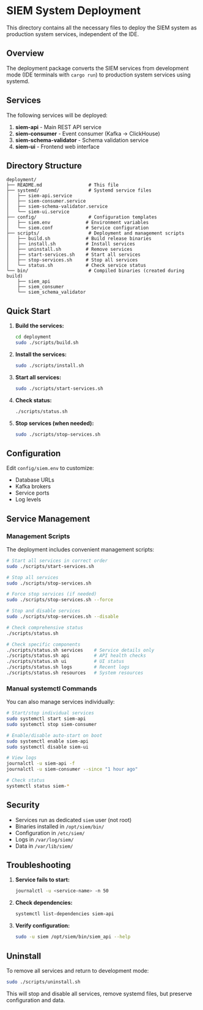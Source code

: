 # SIEM System Deployment

This directory contains all the necessary files to deploy the SIEM system as production system services, independent of the IDE.

## Overview

The deployment package converts the SIEM services from development mode (IDE terminals with `cargo run`) to production system services using systemd.

## Services

The following services will be deployed:

1. **siem-api** - Main REST API service
2. **siem-consumer** - Event consumer (Kafka → ClickHouse)
3. **siem-schema-validator** - Schema validation service
4. **siem-ui** - Frontend web interface

## Directory Structure

```
deployment/
├── README.md                 # This file
├── systemd/                  # Systemd service files
│   ├── siem-api.service
│   ├── siem-consumer.service
│   ├── siem-schema-validator.service
│   └── siem-ui.service
├── config/                   # Configuration templates
│   ├── siem.env             # Environment variables
│   └── siem.conf            # Service configuration
├── scripts/                  # Deployment and management scripts
│   ├── build.sh             # Build release binaries
│   ├── install.sh           # Install services
│   ├── uninstall.sh         # Remove services
│   ├── start-services.sh    # Start all services
│   ├── stop-services.sh     # Stop all services
│   └── status.sh            # Check service status
└── bin/                      # Compiled binaries (created during build)
    ├── siem_api
    ├── siem_consumer
    └── siem_schema_validator
```

## Quick Start

1. **Build the services:**
   ```bash
   cd deployment
   sudo ./scripts/build.sh
   ```

2. **Install the services:**
   ```bash
   sudo ./scripts/install.sh
   ```

3. **Start all services:**
   ```bash
   sudo ./scripts/start-services.sh
   ```

4. **Check status:**
   ```bash
   ./scripts/status.sh
   ```

5. **Stop services (when needed):**
   ```bash
   sudo ./scripts/stop-services.sh
   ```

## Configuration

Edit `config/siem.env` to customize:
- Database URLs
- Kafka brokers
- Service ports
- Log levels

## Service Management

### Management Scripts

The deployment includes convenient management scripts:

```bash
# Start all services in correct order
sudo ./scripts/start-services.sh

# Stop all services
sudo ./scripts/stop-services.sh

# Force stop services (if needed)
sudo ./scripts/stop-services.sh --force

# Stop and disable services
sudo ./scripts/stop-services.sh --disable

# Check comprehensive status
./scripts/status.sh

# Check specific components
./scripts/status.sh services    # Service details only
./scripts/status.sh api         # API health checks
./scripts/status.sh ui          # UI status
./scripts/status.sh logs        # Recent logs
./scripts/status.sh resources   # System resources
```

### Manual systemctl Commands

You can also manage services individually:

```bash
# Start/stop individual services
sudo systemctl start siem-api
sudo systemctl stop siem-consumer

# Enable/disable auto-start on boot
sudo systemctl enable siem-api
sudo systemctl disable siem-ui

# View logs
journalctl -u siem-api -f
journalctl -u siem-consumer --since "1 hour ago"

# Check status
systemctl status siem-*
```

## Security

- Services run as dedicated `siem` user (not root)
- Binaries installed in `/opt/siem/bin/`
- Configuration in `/etc/siem/`
- Logs in `/var/log/siem/`
- Data in `/var/lib/siem/`

## Troubleshooting

1. **Service fails to start:**
   ```bash
   journalctl -u <service-name> -n 50
   ```

2. **Check dependencies:**
   ```bash
   systemctl list-dependencies siem-api
   ```

3. **Verify configuration:**
   ```bash
   sudo -u siem /opt/siem/bin/siem_api --help
   ```

## Uninstall

To remove all services and return to development mode:

```bash
sudo ./scripts/uninstall.sh
```

This will stop and disable all services, remove systemd files, but preserve configuration and data.